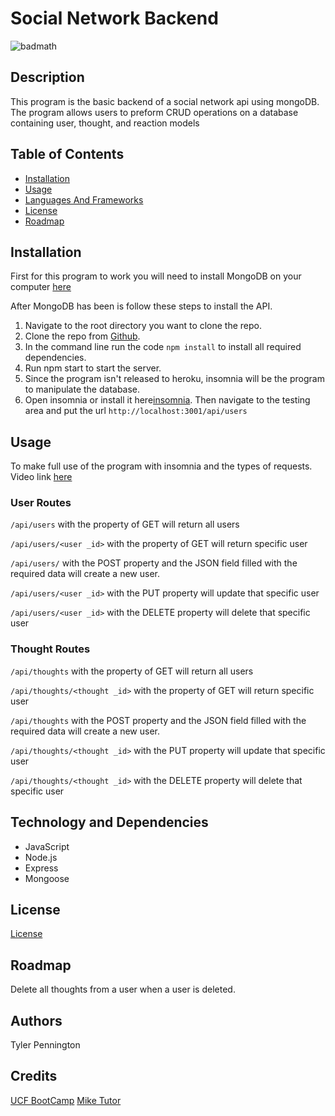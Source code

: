 # Social Network Backend

![badmath](https://img.shields.io/badge/License-MIT-informational)

## Description

This program is the basic backend of a social network api using mongoDB. The program allows users to preform CRUD operations on a database containing user, thought, and reaction models

## Table of Contents

* [Installation](#installation)
* [Usage](#usage)
* [Languages And Frameworks](#languages-and-frameworks)
* [License](#license)
* [Roadmap](#roadmap)

## Installation 

First for this program to work you will need to install MongoDB on your computer [here](https://docs.mongodb.com/manual/tutorial/install-mongodb-on-windows/)

After MongoDB has been is follow these steps to install the API.

1. Navigate to the root directory you want to clone the repo.
2. Clone the repo from [Github](https://github.com/Tcpenn/social-network-api).
3. In the command line run the code `npm install` to install all required dependencies.
4. Run npm start to start the server.
5. Since the program isn't released to heroku, insomnia will be the program to manipulate the database.
6. Open insomnia or install it here[insomnia](https://insomnia.rest/download). Then navigate to the testing area and put the url `http://localhost:3001/api/users`

## Usage

To make full use of the program with insomnia and the types of requests. 
Video link [here](https://drive.google.com/file/d/1faVhIk_rk4juZAh8OeIXemnrSj8Bsent/view?usp=sharing)

### User Routes

`/api/users` with the property of GET will return all users

`/api/users/<user _id>` with the property of GET will return specific user

`/api/users/` with the POST property and the JSON field filled with the required data will create a new user.

`/api/users/<user _id>` with the PUT property will update that specific user 

`/api/users/<user _id>` with the DELETE property will delete that specific user

### Thought Routes

`/api/thoughts` with the property of GET will return all users

`/api/thoughts/<thought _id>` with the property of GET will return specific user

`/api/thoughts` with the POST property and the JSON field filled with the required data will create a new user.

`/api/thoughts/<thought _id>` with the PUT property will update that specific user

`/api/thoughts/<thought _id>` with the DELETE property will delete that specific user

## Technology and Dependencies
* JavaScript
* Node.js
* Express
* Mongoose

## License

[License](LICENSE.txt)

## Roadmap

Delete all thoughts from a user when a user is deleted.

## Authors

Tyler Pennington

## Credits

[UCF BootCamp](https://github.com/UCF-Coding-Boot-Camp/UCF-VIRT-BO-FSF-PT-06-2021-U-B)
[Mike Tutor](https://github.com/Tutor78)

